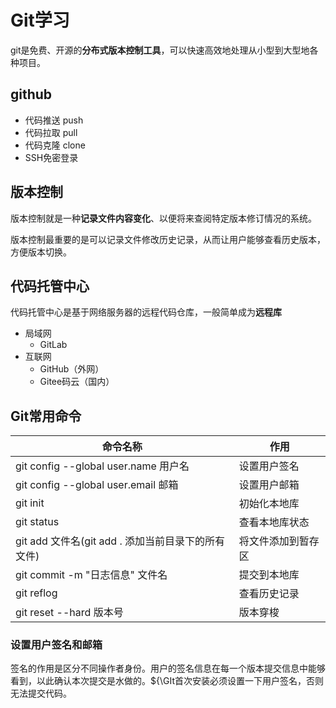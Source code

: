 # Git学习

git是免费、开源的**分布式版本控制工具**，可以快速高效地处理从小型到大型地各种项目。

## github

- 代码推送 push
- 代码拉取 pull
- 代码克隆 clone
- SSH免密登录

## 版本控制

版本控制就是一种**记录文件内容变化**、以便将来查阅特定版本修订情况的系统。

版本控制最重要的是可以记录文件修改历史记录，从而让用户能够查看历史版本，方便版本切换。

##  代码托管中心

代码托管中心是基于网络服务器的远程代码仓库，一般简单成为**远程库**

- 局域网
  - GitLab
- 互联网
  - GitHub（外网）
  - Gitee码云（国内）

## Git常用命令

| 命令名称                                           | 作用               |
| -------------------------------------------------- | ------------------ |
| git config --global user.name 用户名               | 设置用户签名       |
| git config --global user.email 邮箱                | 设置用户邮箱       |
| git init                                           | 初始化本地库       |
| git status                                         | 查看本地库状态     |
| git add 文件名(git add . 添加当前目录下的所有文件) | 将文件添加到暂存区 |
| git commit -m "日志信息" 文件名                    | 提交到本地库       |
| git reflog                                         | 查看历史记录       |
| git reset --hard 版本号                            | 版本穿梭           |

### 设置用户签名和邮箱

签名的作用是区分不同操作者身份。用户的签名信息在每一个版本提交信息中能够看到，以此确认本次提交是水做的。${\GIt首次安装必须设置一下用户签名，否则无法提交代码。